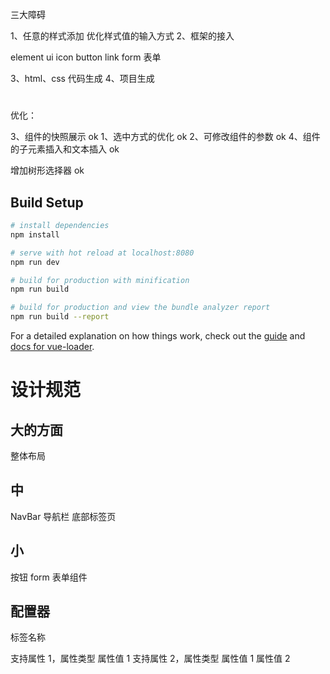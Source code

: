 三大障碍

1、任意的样式添加
优化样式值的输入方式
2、框架的接入

element ui
icon
button
link
form 表单

3、html、css 代码生成
4、项目生成

#

优化：

3、组件的快照展示 ok
1、选中方式的优化 ok
2、可修改组件的参数 ok
4、组件的子元素插入和文本插入 ok

增加树形选择器 ok

>

## Build Setup

```bash
# install dependencies
npm install

# serve with hot reload at localhost:8080
npm run dev

# build for production with minification
npm run build

# build for production and view the bundle analyzer report
npm run build --report
```

For a detailed explanation on how things work, check out the [guide](http://vuejs-templates.github.io/webpack/) and [docs for vue-loader](http://vuejs.github.io/vue-loader).

# 设计规范

## 大的方面

整体布局

## 中

NavBar 导航栏
底部标签页

## 小

按钮
form 表单组件

## 配置器

标签名称

支持属性 1，属性类型
属性值 1
支持属性 2，属性类型
属性值 1
属性值 2
